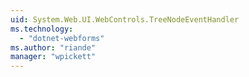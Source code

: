 ```yaml
---
uid: System.Web.UI.WebControls.TreeNodeEventHandler
ms.technology: 
  - "dotnet-webforms"
ms.author: "riande"
manager: "wpickett"
---
```

